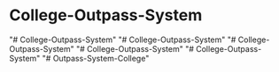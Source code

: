 # College-Outpass-System
"# College-Outpass-System" 
"# College-Outpass-System" 
"# College-Outpass-System" 
"# College-Outpass-System" 
"# College-Outpass-System" 
"# Outpass-System-College" 
